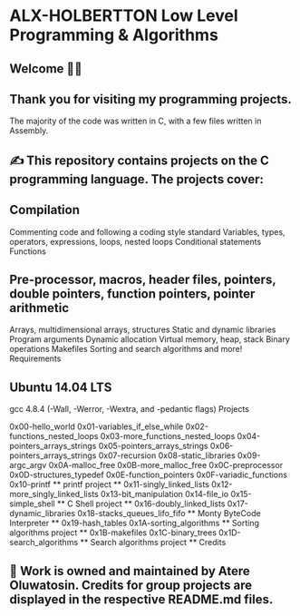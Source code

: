 # ALX-HOLBERTTON Low Level Programming & Algorithms

## Welcome 👩‍💻

## Thank you for visiting my programming projects. 
The majority of the code was written in C, with a few files written
in Assembly.

## ✍️ This repository contains projects on the C programming language. The projects cover:

## Compilation
Commenting code and following a coding style standard
Variables, types, operators, expressions, loops, nested loops
Conditional statements
Functions
## Pre-processor, macros, header files, pointers, double pointers, function pointers, pointer arithmetic
Arrays, multidimensional arrays, structures
Static and dynamic libraries
Program arguments
Dynamic allocation
Virtual memory, heap, stack
Binary operations
Makefiles
Sorting and search algorithms and more!
Requirements

## Ubuntu 14.04 LTS
gcc 4.8.4 (-Wall, -Werror, -Wextra, and -pedantic flags)
Projects

0x00-hello_world
0x01-variables_if_else_while
0x02-functions_nested_loops
0x03-more_functions_nested_loops
0x04-pointers_arrays_strings
0x05-pointers_arrays_strings
0x06-pointers_arrays_strings
0x07-recursion
0x08-static_libraries
0x09-argc_argv
0x0A-malloc_free
0x0B-more_malloc_free
0x0C-preprocessor
0x0D-structures_typedef
0x0E-function_pointers
0x0F-variadic_functions
0x10-printf ** printf project **
0x11-singly_linked_lists
0x12-more_singly_linked_lists
0x13-bit_manipulation
0x14-file_io
0x15-simple_shell ** C Shell project **
0x16-doubly_linked_lists
0x17-dynamic_libraries
0x18-stacks_queues_lifo_fifo ** Monty ByteCode Interpreter **
0x19-hash_tables
0x1A-sorting_algorithms ** Sorting algorithms project **
0x1B-makefiles
0x1C-binary_trees
0x1D-search_algorithms ** Search algorithms project **
Credits

## 📌 Work is owned and maintained by Atere Oluwatosin. Credits for group projects are displayed in the respective README.md files.
